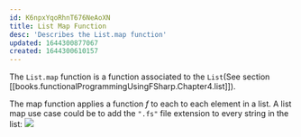```yaml
---
id: K6npxYqoRhnT676NeAoXN
title: List Map Function
desc: 'Describes the List.map function'
updated: 1644300877067
created: 1644300610157
---
```

The `List.map` function is a function associated to the `List`(See section [[books.functionalProgrammingUsingFSharp.Chapter4.list]]).

The map function applies a function $f$ to each to each element in a list.
A list map use case could be to add the `".fs"` file extension to every string in the list:
![](/assets/images/2022-02-08-07-13-35.png)
